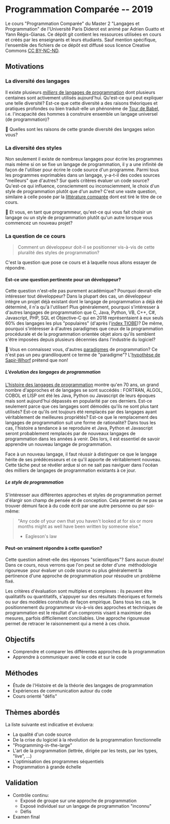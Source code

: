 # Programmation Comparée -- 2019

Le cours "Programmation Comparée" du Master 2 "Langages et
Programmation" de l'Université Paris Diderot est animé par Adrien
Guatto et Yann Régis-Gianas. Ce dépôt git contient les ressources
utilisées en cours et créés par les enseignants et leurs étudiants.
Sauf mention spécifique, l'ensemble des fichiers de ce dépôt est
diffusé sous licence Creative Commons [CC
BY-NC-ND](https://creativecommons.org/licenses/by-nc-nd/4.0/legalcode).

## Motivations

### La diversité des langages

Il existe plusieurs [*milliers* de langages de
programmation](http://codelani.com/posts/how-many-programming-languages-are-there-in-the-world.html)
dont plusieurs centaines sont activement utilisés
aujourd'hui. Qu'est-ce qui peut expliquer une telle diversité? Est-ce
que cette diversité a des raisons théoriques et pratiques profondes ou
bien traduit-elle un phénonème de [Tour de
Babel](http://www.philophil.com/philosophie/echange/analyses/linguistique/Babel.htm),
i.e. l'incapacité des hommes à construire ensemble un langage
universel (de programmation)?

🤔 Quelles sont les raisons de cette grande diversité des langages selon vous?

### La diversité des styles

Non seulement il existe de nombreux langages pour écrire les
programmes mais même si on se fixe un langage de programmation,
il y a une infinité de façon de l'utiliser pour écrire le
code source d'un programme. Parmi tous les programmes exprimables
dans un langage, y-a-t-il des codes sources "meilleurs" que
d'autres? Sur quels critères évaluer un code source? Qu'est-ce
qui influence, consciemment ou inconsciemment, le choix d'un
style de programmation plutôt que d'un autre? C'est une vaste
question, similaire à celle posée par la
[littérature comparée](https://fr.wikipedia.org/wiki/Litt%C3%A9rature_compar%C3%A9e)
dont est tiré le titre de ce cours.

🤔 Et vous, en tant que programmeur, qu'est-ce qui vous fait choisir un langage
ou un style de programmation plutôt qu'un autre lorsque vous commencez un nouveau
projet?

### La question de ce cours

> Comment un développeur doit-il se positionner vis-à-vis de cette pluralité des styles de programmation?

C'est la question que pose ce cours et à laquelle nous allons essayer de répondre.

#### Est-ce une question pertinente pour un développeur?

Cette question n'est-elle pas purement académique? Pourquoi
devrait-elle intéresser tout développeur? Dans la plupart des cas, un
développeur intègre un projet déjà existant dont le langage de
programmation a déjà été déterminé, il n'a qu'à l'utiliser! Plus
généralement, pourquoi s'intéresser à d'autres langages de
programmation que C, Java, Python, VB, C++, C#, Javascript, PHP, SQL
et Objective-C qui en 2018 représentaient à eux seuls 60% des langages
les plus "populaires" (d'après l'[index
TIOBE](https://www.tiobe.com/tiobe-index/))? De même, pourquoi
s'intéresser à d'autres paradigmes que ceux de la programmation
procédurale et de la programmation orientée objet alors qu'ils
semblent s'être imposées depuis plusieurs décennies dans l'industrie du
logiciel?

🤔 Vous en connaissez vous, d'autres
[paradigmes](https://fr.wikipedia.org/wiki/Paradigme) de
programmation? Ce n'est pas un peu grandiloquent ce terme
de "paradigme"? L'[hypothèse de Sapir-Whorf](https://fr.wikipedia.org/wiki/Hypoth%C3%A8se_de_Sapir-Whorf) prétend que non!

##### L'évolution des langages de programmation

[L'histoire des langages de
programmation](https://en.wikipedia.org/wiki/History_of_programming_languages)
montre qu'en 70 ans, un grand nombre d'approches et de langages se
sont succédés : FORTRAN, ALGOL, COBOL et LISP ont été les Java, Python
ou Javascript de leurs époques mais sont aujourd'hui dépassés en
popularité par ces derniers. Est-ce seulement parce que ces langages
sont démodés qu'ils ne sont plus tant utilisés? Est-ce qu'ils ont
toujours été remplacés par des langages ayant véritablement de
meilleures propriétés? Est-ce que le remplacement des langages de
programmation suit une forme de rationalité? Dans tous les cas,
l'histoire a tendance à se reproduire et Java, Python et Javascript
seront probablement remplacés par de nouveaux langages de
programmation dans les années à venir. Dès lors, il est essentiel de
savoir apprendre un nouveau langage de programmation.

Face à un nouveau langage, il faut réussir à distinguer ce que le
langage hérite de ses prédécesseurs et ce qu'il apporte de
véritablement nouveau. Cette tâche peut se révéler ardue si on ne sait
pas naviguer dans l'océan des milliers de langages de programmation
existants à ce jour.

##### Le style de programmation

S'intéresser aux différentes approches et styles de programmation
permet d'élargir son champ de pensée et de conception. Cela permet
de ne pas se trouver démuni face à du code écrit par une autre
personne ou par soi-même:

> "Any code of your own that you haven't looked at for six or more months might as well have been written by someone else."
> - Eagleson's law

#### Peut-on vraiment répondre à cette question?

Cette question admet-elle des réponses "scientifiques"? Sans aucun
doute!  Dans ce cours, nous verrons que l'on peut se doter d'une
 méthodologie rigoureuse  pour évaluer un code source ou plus
généralement la pertinence d'une approche de programmation pour
résoudre un problème fixé.

Les critères d'évaluation sont multiples et complexes : ils peuvent
être qualitatifs ou quantitatifs, s'appuyer sur des résultats
théoriques et formels ou sur des modèles construits de façon
empirique. Dans tous les cas, le positionnement du programmeur
vis-à-vis des approches et techniques de programmation est le résultat
d'un compromis visant à maximiser des mesures, parfois difficilement
conciliables. Une approche rigoureuse permet de retracer le raisonnement
qui a mené à ces choix.

## Objectifs

- Comprendre et comparer les différentes approches de la programmation
- Apprendre à communiquer avec le code et sur le code

## Méthodes

- Étude de l'Histoire et de la théorie des langages de programmation
- Expériences de communication autour du code
- Cours orienté "défis"

## Thèmes abordés

La liste suivante est indicative et évoluera:

- La qualité d'un code source
- De la crise du logiciel à la révolution de la programmation fonctionnelle
- "Programming-in-the-large"
- L'art de la programmation (lettrée, dirigée par les tests, par les types, "live", ...)
- L'optimisation des programmes séquentiels
- Programmation à grande échelle

## Validation

- Contrôle continu:
  - Exposé de groupe sur une approche de programmation
  - Exposé individuel sur un langage de programmation "inconnu"
  - Défis
- Examen final



